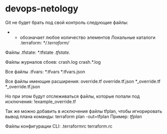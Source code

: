 # devops-netology
Git не будет брать под свой контроль следующие файлы:
* - обозначает любое количество элементов
Локальные каталоги .terraform:
**/.terraform/*

Файлы .tfstate:
*.tfstate
*.tfstate.*

Файлы журналов сбоев:
crash.log
crash.*.log

Все файлы .tfvars:
*.tfvars
*.tfvars.json

Все файлы имеющие расширения:
override.tf
override.tf.json
*_override.tf
*_override.tf.json

Но при этом будут отслеживаться файлы, которые попали под исключения:
!example_override.tf

Так же можно добавить в исключения файлы tfplan, чтобы игнорировать вывод плана команды: terraform plan -out=tfplan
 Пример: *tfplan*

Файлы конфигурации CLI:
.terraformrc
terraform.rc
